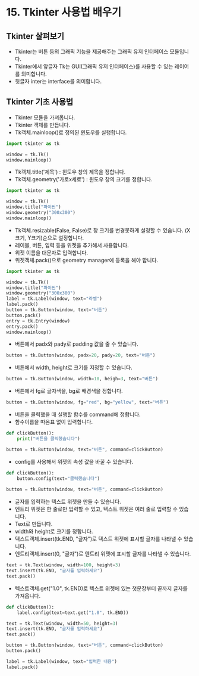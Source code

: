 # 15. Tkinter 사용법 배우기
## Tkinter 살펴보기
* Tkinter는 버튼 등의 그래픽 기능을 제공해주는 그래픽 유저 인터페이스 모듈입니다.
* Tkinter에서 앞글자 Tk는 GUI(그래픽 유저 인터페이스)를 사용할 수 있는 레이어를 의미합니다.
* 뒷글자 inter는 interface를 의미합니다.

## Tkinter 기초 사용법
* Tkinter 모듈을 가져옵니다.
* Tkinter 객체를 만듭니다.
* Tk객체.mainloop()로 정의된 윈도우를 실행합니다.
```python
import tkinter as tk

window = tk.Tk()
window.mainloop()
```
* Tk객체.title('제목') : 윈도우 창의 제목을 정합니다.
* Tk객체.geometry('가로x세로') : 윈도우 창의 크기를 정합니다.
```python
import tkinter as tk

window = tk.Tk()
window.title("파이썬")
window.geometry("300x300")
window.mainloop()
```
* Tk객체.resizable(False, False)로 창 크기를 변경못하게 설정할 수 있습니다. (X크기, Y크기)순으로 설정합니다.  
* 레이블, 버튼, 입력 등을 위젯을 추가해서 사용합니다.
* 위젯 이름을 대문자로 입력합니다.
* 위젯객체.pack()으로 geometry manager에 등록을 해야 합니다.
```python
import tkinter as tk

window = tk.Tk()
window.title("파이썬")
window.geometry("300x300")
label = tk.Label(window, text="라벨")
label.pack()
button = tk.Button(window, text="버튼")
button.pack()
entry = tk.Entry(window)
entry.pack()
window.mainloop()
```
* 버튼에서 padx와 pady로 padding 값을 줄 수 있습니다.
```python
button = tk.Button(window, padx=20, pady=20, text="버튼")
```
* 버튼에서 width, height로 크기를 지정할 수 있습니다.
```python
button = tk.Button(window, width=10, heigh=3, text="버튼")
```
* 버튼에서 fg로 글자색을, bg로 배경색을 정합니다.
```python
button = tk.Button(window, fg="red", bg="yellow", text="버튼")
```
* 버튼을 클릭했을 때 실행할 함수를 command에 정합니다.
* 함수이름을 따옴표 없이 입력합니다.
```python
def clickButton():
    print("버튼을 클릭했습니다")

button = tk.Button(window, text="버튼", command=clickButton)
```
* config를 사용해서 위젯의 속성 값을 바꿀 수 있습니다.
``` python
def clickButton():
    button.config(text="클릭했습니다")
    
button = tk.Button(window, text="버튼", command=clickButton)
```
* 글자를 입력하는 텍스트 위젯을 만들 수 있습니다.
* 엔트리 위젯은 한 줄로만 입력할 수 있고, 텍스트 위젯은 여러 줄로 입력할 수 있습니다.  
* Text로 만듭니다.
* width와 height로 크기를 정합니다.
* 텍스트객체.insert(tk.END, "글자")로 텍스트 위젯에 표시할 글자를 나타낼 수 있습니다.
* 엔트리객체.insert(0, "글자")로 엔트리 위젯에 표시할 글자를 나타낼 수 있습니다.
``` python
text = tk.Text(window, width=100, height=3)
text.insert(tk.END, "글자를 입력하세요")
text.pack()
```
* 텍스트객체.get("1.0", tk.END)로 텍스트 위젯에 있는 첫문장부터 끝까지 글자를 가져옵니다.
``` python
def clickButton():
    label.config(text=text.get("1.0", tk.END))

text = tk.Text(window, width=50, height=3)
text.insert(tk.END, "글자를 입력하세요")
text.pack()

button = tk.Button(window, text="버튼", command=clickButton)    
button.pack()

label = tk.Label(window, text="입력한 내용")
label.pack()
```

